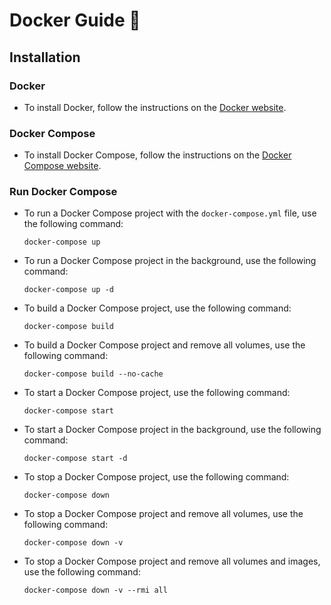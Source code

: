 # Docker Guide 🐳

## Installation

### Docker

- To install Docker, follow the instructions on the [Docker website](https://docs.docker.com/install/).

### Docker Compose

- To install Docker Compose, follow the instructions on the [Docker Compose website](https://docs.docker.com/compose/install/).

### Run Docker Compose

- To run a Docker Compose project with the `docker-compose.yml` file, use the following command:

  `docker-compose up`

- To run a Docker Compose project in the background, use the following command:

  `docker-compose up -d`

- To build a Docker Compose project, use the following command:

  `docker-compose build`

- To build a Docker Compose project and remove all volumes, use the following command:

  `docker-compose build --no-cache`

- To start a Docker Compose project, use the following command:

  `docker-compose start`

- To start a Docker Compose project in the background, use the following command:

  `docker-compose start -d`

- To stop a Docker Compose project, use the following command:

  `docker-compose down`

- To stop a Docker Compose project and remove all volumes, use the following command:

  `docker-compose down -v`

- To stop a Docker Compose project and remove all volumes and images, use the following command:

  `docker-compose down -v --rmi all`
